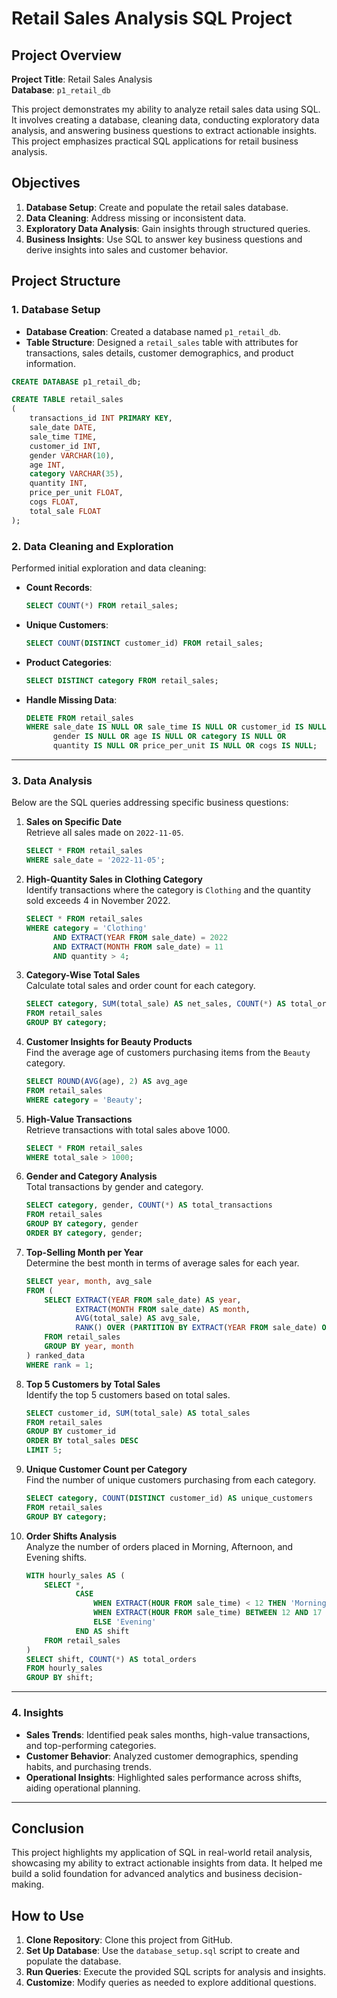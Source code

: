 
# Retail Sales Analysis SQL Project

## Project Overview

**Project Title**: Retail Sales Analysis  
**Database**: `p1_retail_db`  

This project demonstrates my ability to analyze retail sales data using SQL. It involves creating a database, cleaning data, conducting exploratory data analysis, and answering business questions to extract actionable insights. This project emphasizes practical SQL applications for retail business analysis.

## Objectives

1. **Database Setup**: Create and populate the retail sales database.  
2. **Data Cleaning**: Address missing or inconsistent data.  
3. **Exploratory Data Analysis**: Gain insights through structured queries.  
4. **Business Insights**: Use SQL to answer key business questions and derive insights into sales and customer behavior.

## Project Structure

### 1. Database Setup

- **Database Creation**: Created a database named `p1_retail_db`.  
- **Table Structure**: Designed a `retail_sales` table with attributes for transactions, sales details, customer demographics, and product information.

```sql
CREATE DATABASE p1_retail_db;

CREATE TABLE retail_sales
(
    transactions_id INT PRIMARY KEY,
    sale_date DATE,	
    sale_time TIME,
    customer_id INT,	
    gender VARCHAR(10),
    age INT,
    category VARCHAR(35),
    quantity INT,
    price_per_unit FLOAT,	
    cogs FLOAT,
    total_sale FLOAT
);
```

### 2. Data Cleaning and Exploration

Performed initial exploration and data cleaning:  

- **Count Records**:  
   ```sql
   SELECT COUNT(*) FROM retail_sales;
   ```

- **Unique Customers**:  
   ```sql
   SELECT COUNT(DISTINCT customer_id) FROM retail_sales;
   ```

- **Product Categories**:  
   ```sql
   SELECT DISTINCT category FROM retail_sales;
   ```

- **Handle Missing Data**:  
   ```sql
   DELETE FROM retail_sales
   WHERE sale_date IS NULL OR sale_time IS NULL OR customer_id IS NULL OR 
         gender IS NULL OR age IS NULL OR category IS NULL OR 
         quantity IS NULL OR price_per_unit IS NULL OR cogs IS NULL;
   ```

---

### 3. Data Analysis

Below are the SQL queries addressing specific business questions:

1. **Sales on Specific Date**  
   Retrieve all sales made on `2022-11-05`.  
   ```sql
   SELECT * FROM retail_sales
   WHERE sale_date = '2022-11-05';
   ```

2. **High-Quantity Sales in Clothing Category**  
   Identify transactions where the category is `Clothing` and the quantity sold exceeds 4 in November 2022.  
   ```sql
   SELECT * FROM retail_sales
   WHERE category = 'Clothing'
         AND EXTRACT(YEAR FROM sale_date) = 2022
         AND EXTRACT(MONTH FROM sale_date) = 11
         AND quantity > 4;
   ```

3. **Category-Wise Total Sales**  
   Calculate total sales and order count for each category.  
   ```sql
   SELECT category, SUM(total_sale) AS net_sales, COUNT(*) AS total_orders
   FROM retail_sales
   GROUP BY category;
   ```

4. **Customer Insights for Beauty Products**  
   Find the average age of customers purchasing items from the `Beauty` category.  
   ```sql
   SELECT ROUND(AVG(age), 2) AS avg_age
   FROM retail_sales
   WHERE category = 'Beauty';
   ```

5. **High-Value Transactions**  
   Retrieve transactions with total sales above 1000.  
   ```sql
   SELECT * FROM retail_sales
   WHERE total_sale > 1000;
   ```

6. **Gender and Category Analysis**  
   Total transactions by gender and category.  
   ```sql
   SELECT category, gender, COUNT(*) AS total_transactions
   FROM retail_sales
   GROUP BY category, gender
   ORDER BY category, gender;
   ```

7. **Top-Selling Month per Year**  
   Determine the best month in terms of average sales for each year.  
   ```sql
   SELECT year, month, avg_sale
   FROM (
       SELECT EXTRACT(YEAR FROM sale_date) AS year,
              EXTRACT(MONTH FROM sale_date) AS month,
              AVG(total_sale) AS avg_sale,
              RANK() OVER (PARTITION BY EXTRACT(YEAR FROM sale_date) ORDER BY AVG(total_sale) DESC) AS rank
       FROM retail_sales
       GROUP BY year, month
   ) ranked_data
   WHERE rank = 1;
   ```

8. **Top 5 Customers by Total Sales**  
   Identify the top 5 customers based on total sales.  
   ```sql
   SELECT customer_id, SUM(total_sale) AS total_sales
   FROM retail_sales
   GROUP BY customer_id
   ORDER BY total_sales DESC
   LIMIT 5;
   ```

9. **Unique Customer Count per Category**  
   Find the number of unique customers purchasing from each category.  
   ```sql
   SELECT category, COUNT(DISTINCT customer_id) AS unique_customers
   FROM retail_sales
   GROUP BY category;
   ```

10. **Order Shifts Analysis**  
    Analyze the number of orders placed in Morning, Afternoon, and Evening shifts.  
    ```sql
    WITH hourly_sales AS (
        SELECT *,
               CASE
                   WHEN EXTRACT(HOUR FROM sale_time) < 12 THEN 'Morning'
                   WHEN EXTRACT(HOUR FROM sale_time) BETWEEN 12 AND 17 THEN 'Afternoon'
                   ELSE 'Evening'
               END AS shift
        FROM retail_sales
    )
    SELECT shift, COUNT(*) AS total_orders
    FROM hourly_sales
    GROUP BY shift;
    ```

---

### 4. Insights

- **Sales Trends**: Identified peak sales months, high-value transactions, and top-performing categories.  
- **Customer Behavior**: Analyzed customer demographics, spending habits, and purchasing trends.  
- **Operational Insights**: Highlighted sales performance across shifts, aiding operational planning.  

---

## Conclusion

This project highlights my application of SQL in real-world retail analysis, showcasing my ability to extract actionable insights from data. It helped me build a solid foundation for advanced analytics and business decision-making.

## How to Use

1. **Clone Repository**: Clone this project from GitHub.  
2. **Set Up Database**: Use the `database_setup.sql` script to create and populate the database.  
3. **Run Queries**: Execute the provided SQL scripts for analysis and insights.  
4. **Customize**: Modify queries as needed to explore additional questions.
